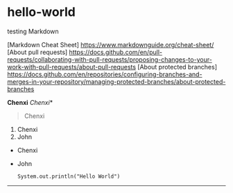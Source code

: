 # hello-world
testing Markdown

[Markdown Cheat Sheet] https://www.markdownguide.org/cheat-sheet/
[About pull requests] https://docs.github.com/en/pull-requests/collaborating-with-pull-requests/proposing-changes-to-your-work-with-pull-requests/about-pull-requests
[About protected branches] https://docs.github.com/en/repositories/configuring-branches-and-merges-in-your-repository/managing-protected-branches/about-protected-branches

**Chenxi**
*Chenxi**
> Chenxi

1. Chenxi
2. John

- Chenxi
- John

  `System.out.println("Hello World")`
   
---
